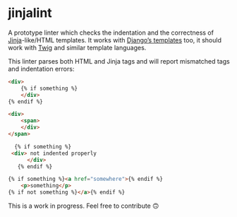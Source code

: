 # jinjalint

A prototype linter which checks the indentation and the correctness of
[Jinja][jinja]-like/HTML templates. It works with
[Django’s templates][djangotemplates] too, it should work with
[Twig](https://twig.symfony.com/) and similar template languages.

This linter parses both HTML and Jinja tags and will report mismatched
tags and indentation errors:

```html
<div>
    {% if something %}
    </div>
{% endif %}
```

```html
<div>
    <span>
    </div>
</span>
```

```html
  {% if something %}
 <div> not indented properly
      </div>
   {% endif %}
```

```html
{% if something %}<a href="somewhere">{% endif %}
    <p>something</p>
{% if not something %}</a>{% endif %}
```

This is a work in progress. Feel free to contribute :upside_down_face:

[jinja]: http://jinja.pocoo.org/docs/2.9/
[djangotemplates]: https://docs.djangoproject.com/en/1.11/ref/templates/language/
